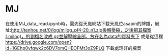 # MJ
在使用MJ_data_read.ipynb時，需先從天鳳網站下載天鳳位asapin的牌譜，網址:http://tenhou.net/0/log/mjlog_pf4-20_n1.zip後解壓縮，之後把其檔案(.mjlog)，的副檔名改成.gz並解壓縮全部，放在名為data的資料夾下
或是從這裡 https://drive.google.com/open?id=1GEhp0yfqwk2c6DV7omQHEOFMt3xZ9PLQ 下載處理好的檔案
